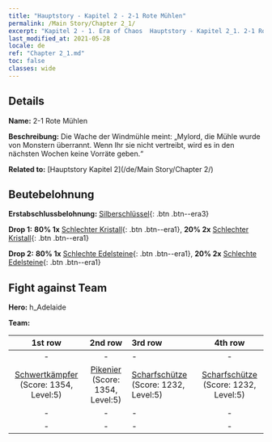 ```yaml
---
title: "Hauptstory - Kapitel 2 - 2-1 Rote Mühlen"
permalink: /Main Story/Chapter 2_1/
excerpt: "Kapitel 2 - 1. Era of Chaos  Hauptstory - Kapitel 2_1. 2-1 Rote Mühlen"
last_modified_at: 2021-05-28
locale: de
ref: "Chapter 2_1.md"
toc: false
classes: wide
---
```


## Details

 **Name:** 2-1 Rote Mühlen

 **Beschreibung:** Die Wache der Windmühle meint: „Mylord, die Mühle wurde von Monstern überrannt. Wenn Ihr sie nicht vertreibt, wird es in den nächsten Wochen keine Vorräte geben.“

 **Related to:** [Hauptstory Kapitel 2](/de/Main Story/Chapter 2/)

## Beutebelohnung

 **Erstabschlussbelohnung:** [Silberschlüssel](/ItemsDE/con_693/){: .btn .btn--era3}

 **Drop 1:** **80% 1x** [Schlechter Kristall](/ItemsDE/mat_5/){: .btn .btn--era1}, **20% 2x** [Schlechter Kristall](/ItemsDE/mat_5/){: .btn .btn--era1}

 **Drop 2:** **80% 1x** [Schlechte Edelsteine](/ItemsDE/mat_4/){: .btn .btn--era1}, **20% 2x** [Schlechte Edelsteine](/ItemsDE/mat_4/){: .btn .btn--era1}


## Fight against Team
 **Hero:** h_Adelaide

 **Team:**


  | 1st row | 2nd row | 3rd row | 4th row |
  |:----:|:----:|:----|:----:|
  | - | - | - | - |
  | [Schwertkämpfer](/de/units/Swordsman/) (Score: 1354, Level:5)  | [Pikenier](/de/units/Pikeman/) (Score: 1354, Level:5)  | [Scharfschütze](/de/units/Marksman/) (Score: 1232, Level:5)  | [Scharfschütze](/de/units/Marksman/) (Score: 1232, Level:5)  |
  | - | - | - | - |
  | - | - | - | - |


